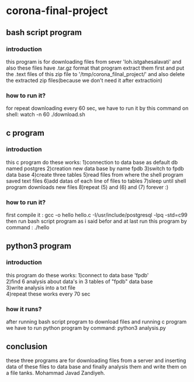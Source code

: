 # corona-final-project

##  bash script program

### introduction
this program is for downloading files from sever 'loh.istgahesalavati' 
and also these files have .tar.gz format that program extract them first 
and put the .text files of this zip file to '/tmp/corona_filnal_project/' 
and also delete the extracted zip files(because we don't need it after extractioin) 

### how to run it?
for repeat downloading every 60 sec, we have to run it by this command on shell: 
watch -n 60 ./download.sh 

##  c program

### introduction
this c program do these works: 
1)connection to data base as default db named postgres 
2)creation new data base by name fpdb 
3)switch to fpdb data base 
4)create three tables 
5)read files from where the shell program saved text files 
6)add datas of each line of files to tables 
7)sleep until shell program downloads new files 
8)repeat (5) and (6) and (7) forever :) 

### how to run it?
first compile it : gcc -o hello hello.c -I/usr/include/postgresql -lpq -std=c99 
then run bash script program as i said befor and at last run this program 
by  command : ./hello 

## python3 program

### introduction
this program do these works:
1)connect to data base 'fpdb'  
2)find 6 analysis about data's in 3 tables of "fpdb" data base  
3)write analysis into a txt file  
4)repeat these works every 70 sec  

### how it runs?
after running bash script program to download files and running c program we have to run 
python program by command: python3 analysis.py

## conclusion
these three programs are for downloading files from a server and inserting data of these 
files to data base and finally analysis them and write them on a file
tanks.
Mohammad Javad Zandiyeh.


